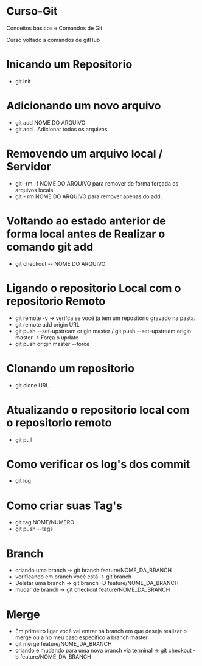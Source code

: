 # Curso-Git
Conceitos basicos e Comandos de Git


Curso voltado a comandos de gitHub 


# Inicando um Repositorio
  - git init
  
# Adicionando um novo arquivo
  - git add NOME DO ARQUIVO
  - git add . Adicionar todos os arquivos

# Removendo um arquivo local / Servidor
  - git -rm -f NOME DO ARQUIVO para remover de forma forçada os arquivos locais.
  - git - rm NOME DO ARQUIVO para remover apenas do add.
  
# Voltando ao estado anterior de forma local antes de Realizar o comando git add
  - git checkout -- NOME DO ARQUIVO

# Ligando o repositorio Local com o repositorio Remoto
  - git remote -v -> verifca se você ja tem um repositorio gravado na pasta.
  - git remote add origin URL
  - git push --set-upstream origin master / git push --set-upstream origin master -> Força o update
  - git push origin master --force

# Clonando um repositorio 
  - git clone URL

# Atualizando o repositorio local com o repositorio remoto
  - git pull
  
# Como verificar os log's dos commit
  - git log

# Como criar suas Tag's
  - git tag NOME/NUMERO
  - git push --tags

# Branch
  - criando uma branch -> git branch feature/NOME_DA_BRANCH
  - verificando em branch você está -> git branch
  - Deletar uma branch -> git branch -D feature/NOME_DA_BRANCH
  - mudar de branch -> git checkout feature/NOME_DA_BRANCH

# Merge
  - Em primeiro ligar você vai entrar na branch em que deseja realizar o merge ou a no meu caso especifico a branch master
  - git merge feature/NOME_DA_BRANCH
  - criando e mudando para uma nova branch via terminal -> git checkout -b feature/NOME_DA_BRANCH

